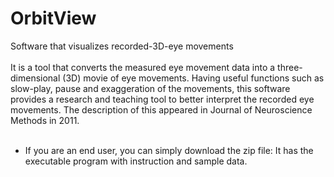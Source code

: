 # OrbitView
Software that visualizes recorded-3D-eye movements<br><br> 
It is a tool that converts the measured eye movement data into a three-dimensional (3D) movie of eye movements. Having useful functions such as slow-play, pause and exaggeration of the movements, this software provides a research and teaching tool to better interpret the recorded eye movements. The description of this appeared in Journal of Neuroscience Methods in 2011.<br><br>
- If you are an end user, you can simply download the zip file: It has the executable program with instruction and sample data.

